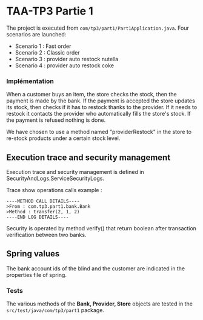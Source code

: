# TAA-TP3 Partie 1

The project is executed from ```com/tp3/part1/Part1Application.java```.
Four scenarios are launched:
* Scenario 1 : Fast order
* Scenario 2 : Classic order
* Scenario 3 : provider auto restock nutella
* Scenario 4 : provider auto restock coke

### Implémentation

When a customer buys an item, the store checks the stock, then the payment is made by the bank.
If the payment is accepted the store updates its stock, then checks if it has to restock thanks to the provider. 
If it needs to restock it contacts the provider who automatically fills the store's stock.
If the payment is refused nothing is done.

We have chosen to use a method named "providerRestock" in the store to re-stock products under a certain stock level.

## Execution trace and security management

Execution trace and security management is defined in SecurityAndLogs.ServiceSecurityLogs.

Trace show operations calls example :

```
----METHOD CALL DETAILS----
>From : com.tp3.part1.bank.Bank
>Method : transfer(2, 1, 2)
----END LOG DETAILS----
```

Security is operated by method verify() that return boolean after transaction verification between two banks.

## Spring values

The bank account ids of the blind and the customer are indicated in the properties file of spring.

### Tests

The various methods of the **Bank, Provider, Store** objects are tested in the ```src/test/java/com/tp3/part1``` package.

